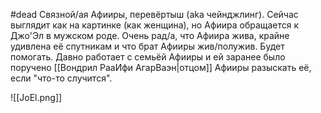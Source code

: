 #dead 
Связной/ая Афииры, перевёртыш (aka чейнджлинг). 
Сейчас выглядит как на картинке (как женщина), но Афиира обращается к Джо'Эл в мужском роде. 
Очень рад/а, что Афиира жива, крайне удивлена её спутникам и что брат Афииры жив/полужив. Будет помогать. 
Давно работает с семьёй Афииры и ей заранее было поручено [[Вондрил РааИфи АгарВаэн|отцом]] Афииры разыскать её, если "что-то случится". 

![[JoEl.png]]